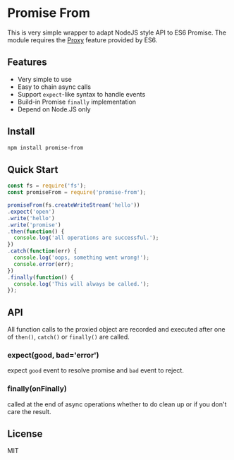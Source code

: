 Promise From
============

This is very simple wrapper to adapt NodeJS style API to ES6 Promise. The module requires the [Proxy](https://developer.mozilla.org/en-US/docs/Web/JavaScript/Reference/Global_Objects/Proxy) feature provided by ES6.

Features
--------

* Very simple to use
* Easy to chain async calls
* Support `expect`-like syntax to handle events
* Build-in Promise `finally` implementation
* Depend on Node.JS only

Install
-------

```Bash
npm install promise-from
```

Quick Start
-----------

```js
const fs = require('fs');
const promiseFrom = require('promise-from');

promiseFrom(fs.createWriteStream('hello'))
.expect('open')
.write('hello')
.write('promise')
.then(function() {
  console.log('all operations are successful.');
})
.catch(function(err) {
  console.log('oops, something went wrong!');
  console.error(err);
})
.finally(function() {
  console.log('This will always be called.');
});
```

API
----

All function calls to the proxied object are recorded and executed after one of `then()`, `catch()` or `finally()` are called.

### expect(good, bad='error')

expect `good` event to resolve promise and `bad` event to reject.

### finally(onFinally)

called at the end of async operations whether to do clean up or if you don't care the result.

License
-------

MIT
